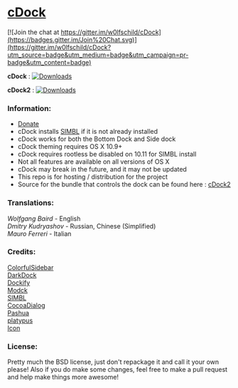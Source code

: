 # [cDock](http://w0lfschild.github.io/cdock.html)

[![Join the chat at https://gitter.im/w0lfschild/cDock](https://badges.gitter.im/Join%20Chat.svg)](https://gitter.im/w0lfschild/cDock?utm_source=badge&utm_medium=badge&utm_campaign=pr-badge&utm_content=badge)  

**cDock** : [![Downloads](https://img.shields.io/github/downloads/w0lfschild/cDock/v9.5/total.svg)](https://github.com/w0lfschild/cDock/releases/download/v9.5/cDock_v9.5.zip)    

**cDock2** : [![Downloads](https://img.shields.io/github/downloads/w0lfschild/cDock2/v0.9.8/total.svg)](https://github.com/w0lfschild/cDock2/releases/download/v0.9.8/cDock.zip)  

### Information:
* [Donate](http://w0lfschild.github.io/pages/donate.html)
* cDock installs [SIMBL](http://www.culater.net/software/SIMBL/SIMBL.php) if it is not already installed
* cDock works for both the Bottom Dock and Side dock
* cDock theming requires OS X 10.9+
* cDock requires rootless be disabled on 10.11 for SIMBL install
* Not all features are available on all versions of OS X
* cDock may break in the future, and it may not be updated
* This repo is for hosting / distribution for the project
* Source for the bundle that controls the dock can be found here : [cDock2](http://github.com/w0lfschild/cDock2)

### Translations:
*Wolfgang Baird* - English    
*Dmitry Kudryashov* - Russian, Chinese (Simplified)    
*Mauro Ferreri* - Italian    

### Credits:  
[ColorfulSidebar](http://cooviewerzoom.web.fc2.com/)    
[DarkDock](http://github.com/b3ll/DarkDock)    
[Dockify](https://github.com/alexzielenski/dockify)    
[Modck](https://github.com/mstg/Modck)    
[SIMBL](http://www.culater.net/software/SIMBL/SIMBL.php)    
[CocoaDialog](http://mstratman.github.io/cocoadialog/)    
[Pashua](http://bluem.net/en/mac/pashua/)    
[platypus](http://sveinbjorn.org/platypus)       
[Icon](http://scafer31000.deviantart.com)    

### License:
Pretty much the BSD license, just don't repackage it and call it your own please!
Also if you do make some changes, feel free to make a pull request and help make things more awesome!
